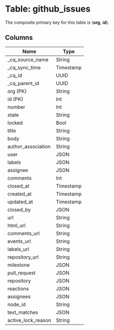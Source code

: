 # Table: github_issues



The composite primary key for this table is (**org**, **id**).


## Columns
| Name          | Type          |
| ------------- | ------------- |
|_cq_source_name|String|
|_cq_sync_time|Timestamp|
|_cq_id|UUID|
|_cq_parent_id|UUID|
|org (PK)|String|
|id (PK)|Int|
|number|Int|
|state|String|
|locked|Bool|
|title|String|
|body|String|
|author_association|String|
|user|JSON|
|labels|JSON|
|assignee|JSON|
|comments|Int|
|closed_at|Timestamp|
|created_at|Timestamp|
|updated_at|Timestamp|
|closed_by|JSON|
|url|String|
|html_url|String|
|comments_url|String|
|events_url|String|
|labels_url|String|
|repository_url|String|
|milestone|JSON|
|pull_request|JSON|
|repository|JSON|
|reactions|JSON|
|assignees|JSON|
|node_id|String|
|text_matches|JSON|
|active_lock_reason|String|